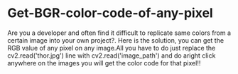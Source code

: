 # Get-BGR-color-code-of-any-pixel
Are you a developer and often find it difficult to replicate same colors from a certain image into your own project?. Here is the solution, you can get the RGB value of any pixel on any image.All you have to do just replace the cv2.read('thor.jpg') line with cv2.read('image_path') and do aright click anywhere on the images you will get the color code for that pixel!!
